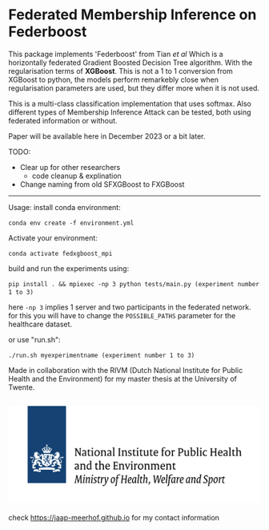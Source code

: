 # Federated Membership Inference on Federboost
This package implements 'Federboost' from Tian *et al* 
Which is a horizontally federated Gradient Boosted Decision Tree algorithm. With the regularisation terms of **XGBoost**. This is not a 1 to 1 conversion from XGBoost to python, the models perform remarkebly close when regularisation parameters are used, but they differ more when it is not used. 

This is a multi-class classification implementation that uses softmax. Also different types of Membership Inference Attack can be tested, both using federated information or without.

Paper will be available here in December 2023 or a bit later.

TODO: 

- Clear up for other researchers
   * code cleanup & explination
- Change naming from old SFXGBoost to FXGBoost

---
Usage:
install conda environment:
```
conda env create -f environment.yml
```
Activate your environment:
```
conda activate fedxgboost_mpi
```

build and run the experiments using:
```
pip install . && mpiexec -np 3 python tests/main.py (experiment number 1 to 3)
```
here ```-np 3``` implies 1 server and two participants in the federated network.
for this you will have to change the ```POSSIBLE_PATHS``` parameter for the healthcare dataset.

or use "run.sh":
```
./run.sh myexperimentname (experiment number 1 to 3)
```



Made in collaboration with the RIVM (Dutch National Institute for Public Health and the Environment) for my master thesis at the University of Twente. 

![Made in collaboration with the RIVM (Dutch National Institute for Public Health and the Environment)](https://github.com/Jaap-Meerhof/Federated_XGBoost_Python/blob/main/assets/RIVM_logo_big.png)
---

check https://jaap-meerhof.github.io for my contact information

